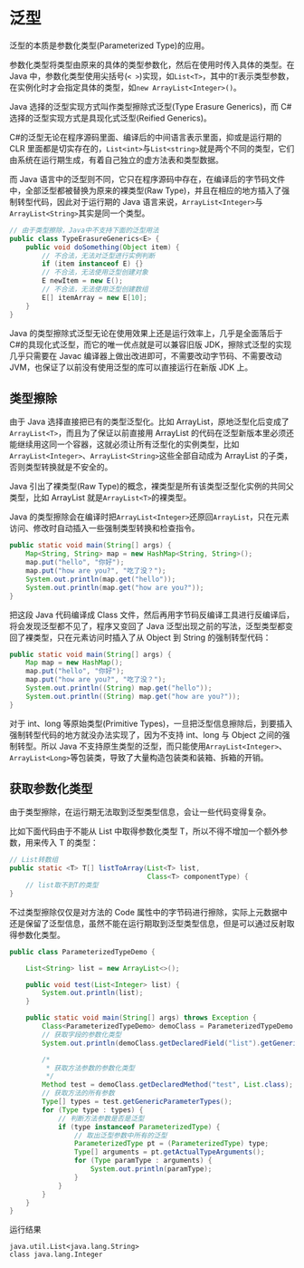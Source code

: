 # 泛型

泛型的本质是参数化类型(Parameterized Type)的应用。

参数化类型将类型由原来的具体的类型参数化，然后在使用时传入具体的类型。在 Java 中，参数化类型使用尖括号(`< >`)实现，如`List<T>`，其中的`T`表示类型参数，在实例化时才会指定具体的类型，如`new ArrayList<Integer>()`。

Java 选择的泛型实现方式叫作类型擦除式泛型(Type Erasure Generics)，而 C#选择的泛型实现方式是具现化式泛型(Reified Generics)。

C#的泛型无论在程序源码里面、编译后的中间语言表示里面，抑或是运行期的 CLR 里面都是切实存在的，`List<int>`与`List<string>`就是两个不同的类型，它们由系统在运行期生成，有着自己独立的虚方法表和类型数据。

而 Java 语言中的泛型则不同，它只在程序源码中存在，在编译后的字节码文件中，全部泛型都被替换为原来的裸类型(Raw Type)，并且在相应的地方插入了强制转型代码，因此对于运行期的 Java 语言来说，`ArrayList<Integer>`与`ArrayList<String>`其实是同一个类型。

```java
// 由于类型擦除，Java中不支持下面的泛型用法
public class TypeErasureGenerics<E> {
    public void doSomething(Object item) {
        // 不合法，无法对泛型进行实例判断
        if (item instanceof E) {}
        // 不合法，无法使用泛型创建对象
        E newItem = new E();
        // 不合法，无法使用泛型创建数组
        E[] itemArray = new E[10];
    }
}
```

Java 的类型擦除式泛型无论在使用效果上还是运行效率上，几乎是全面落后于 C#的具现化式泛型，而它的唯一优点就是可以兼容旧版 JDK，擦除式泛型的实现几乎只需要在 Javac 编译器上做出改进即可，不需要改动字节码、不需要改动 JVM，也保证了以前没有使用泛型的库可以直接运行在新版 JDK 上。

## 类型擦除

由于 Java 选择直接把已有的类型泛型化。比如 ArrayList，原地泛型化后变成了`ArrayList<T>`，而且为了保证以前直接用 ArrayList 的代码在泛型新版本里必须还能继续用这同一个容器，这就必须让所有泛型化的实例类型，比如`ArrayList<Integer>`、`ArrayList<String>`这些全部自动成为 ArrayList 的子类，否则类型转换就是不安全的。

Java 引出了裸类型(Raw Type)的概念，裸类型是所有该类型泛型化实例的共同父类型，比如 ArrayList 就是`ArrayList<T>`的裸类型。

Java 的类型擦除会在编译时把`ArrayList<Integer>`还原回`ArrayList`，只在元素访问、修改时自动插入一些强制类型转换和检查指令。

```java
public static void main(String[] args) {
    Map<String, String> map = new HashMap<String, String>();
    map.put("hello", "你好");
    map.put("how are you?", "吃了没？");
    System.out.println(map.get("hello"));
    System.out.println(map.get("how are you?"));
}
```

把这段 Java 代码编译成 Class 文件，然后再用字节码反编译工具进行反编译后，将会发现泛型都不见了，程序又变回了 Java 泛型出现之前的写法，泛型类型都变回了裸类型，只在元素访问时插入了从 Object 到 String 的强制转型代码：

```java
public static void main(String[] args) {
    Map map = new HashMap();
    map.put("hello", "你好");
    map.put("how are you?", "吃了没？");
    System.out.println((String) map.get("hello"));
    System.out.println((String) map.get("how are you?"));
}
```

对于 int、long 等原始类型(Primitive Types)，一旦把泛型信息擦除后，到要插入强制转型代码的地方就没办法实现了，因为不支持 int、long 与 Object 之间的强制转型。所以 Java 不支持原生类型的泛型，而只能使用`ArrayList<Integer>`、`ArrayList<Long>`等包装类，导致了大量构造包装类和装箱、拆箱的开销。

## 获取参数化类型

由于类型擦除，在运行期无法取到泛型类型信息，会让一些代码变得复杂。

比如下面代码由于不能从 List 中取得参数化类型 T，所以不得不增加一个额外参数，用来传入 T 的类型：

```java
// List转数组
public static <T> T[] listToArray(List<T> list,
                                  Class<T> componentType) {
    // list取不到T的类型
}
```

不过类型擦除仅仅是对方法的 Code 属性中的字节码进行擦除，实际上元数据中还是保留了泛型信息，虽然不能在运行期取到泛型类型信息，但是可以通过反射取得参数化类型。

```java
public class ParameterizedTypeDemo {

    List<String> list = new ArrayList<>();

    public void test(List<Integer> list) {
        System.out.println(list);
    }

    public static void main(String[] args) throws Exception {
        Class<ParameterizedTypeDemo> demoClass = ParameterizedTypeDemo.class;
        // 获取字段的参数化类型
        System.out.println(demoClass.getDeclaredField("list").getGenericType());

        /*
         * 获取方法参数的参数化类型
         */
        Method test = demoClass.getDeclaredMethod("test", List.class);
        // 获取方法的所有参数
        Type[] types = test.getGenericParameterTypes();
        for (Type type : types) {
            // 判断方法参数是否是泛型
            if (type instanceof ParameterizedType) {
                // 取出泛型参数中所有的泛型
                ParameterizedType pt = (ParameterizedType) type;
                Type[] arguments = pt.getActualTypeArguments();
                for (Type paramType : arguments) {
                    System.out.println(paramType);
                }
            }
        }
    }
}
```

运行结果

```
java.util.List<java.lang.String>
class java.lang.Integer
```
